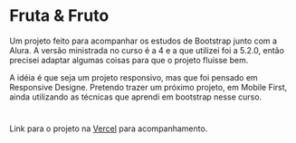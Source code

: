<h1>Fruta & Fruto</h1>
<p>Um projeto feito para acompanhar os estudos de Bootstrap junto com a Alura. A versão ministrada no curso é a 4 e a que utilizei foi a 5.2.0, então precisei
adaptar algumas coisas para que o projeto fluísse bem.</p>
<p>A idéia é que seja um projeto responsivo, mas que foi pensado em Responsive Designe. Pretendo trazer um próximo projeto, em Mobile First, ainda utilizando
as técnicas que aprendi em bootstrap nesse curso.</p>

<h1></h1>
<p>Link para o projeto na <a href="https://fruta-fruto-blush.vercel.app">Vercel</a> para acompanhamento. </p>
